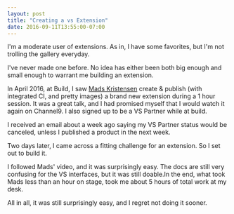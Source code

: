 ```yaml
---
layout: post
title: "Creating a vs Extension"
date: 2016-09-11T13:55:00-07:00
---
```


I'm a moderate user of extensions. As in, I have some favorites, but I'm not trolling the gallery everyday.

I've never made one before. No idea has either been both big enough and small enough to warrant me building an extension.

In April 2016, at Build, I saw [Mads Kristensen](https://visualstudiogallery.msdn.microsoft.com/site/search?f%5B0%5D.Type=User&f%5B0%5D.Value=Mads%20Kristensen) create & publish (with integrated CI, and pretty images) a brand new extension during a 1 hour session. It was a great talk, and I had promised myself that I would watch it again on Channel9. I also signed up to be a VS Partner while at build.

I received an email about a week ago saying my VS Partner status would be canceled, unless I published a product in the next week.

Two days later, I came across a fitting challenge for an extension. So I set out to build it.

I followed Mads' video, and it was surprisingly easy. The docs are still very confusing for the VS interfaces, but it was still doable.In the end, what took Mads less than an hour on stage, took me about 5 hours of total work at my desk.


All in all, it was still surprisingly easy, and I regret not doing it sooner.